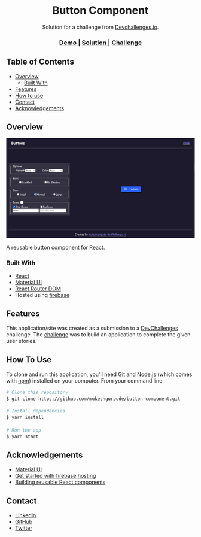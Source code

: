 <h1 align="center">Button Component</h1>

<div align="center">
   Solution for a challenge from  <a href="http://devchallenges.io" target="_blank">Devchallenges.io</a>.
</div>

<div align="center">
  <h3>
    <a href="https://button-component-7ca11.web.app/"> Demo </a>
    <span> | </span>
    <a href="https://github.com/mukeshgurpude/button-component"> Solution </a>
    <span> | </span>
    <a href="https://devchallenges.io/challenges/ohgVTyJCbm5OZyTB2gNY"> Challenge </a>
  </h3>
</div>

<!-- TABLE OF CONTENTS -->

## Table of Contents

- [Overview](#overview)
  - [Built With](#built-with)
- [Features](#features)
- [How to use](#how-to-use)
- [Contact](#contact)
- [Acknowledgements](#acknowledgements)

<!-- OVERVIEW -->

## Overview

![screenshot](assets/customPage.png)

A reusable button component for React.


### Built With

- [React](https://reactjs.org/)
- [Material UI](https://material-ui.com)
- [React Router DOM](https://reactrouter.com/web)
- Hosted using [firebase](https://firebase.google.com/docs/hosting/quickstart)

## Features

This application/site was created as a submission to a [DevChallenges](https://devchallenges.io/challenges) challenge. The [challenge](https://devchallenges.io/challenges/ohgVTyJCbm5OZyTB2gNY) was to build an application to complete the given user stories.

## How To Use

To clone and run this application, you'll need [Git](https://git-scm.com) and [Node.js](https://nodejs.org/en/download/) (which comes with [npm](http://npmjs.com)) installed on your computer. From your command line:

```bash
# Clone this repository
$ git clone https://github.com/mukeshgurpude/button-component.git

# Install dependencies
$ yarn install

# Run the app
$ yarn start
```

## Acknowledgements

- [Material UI](https://material-ui.com)
- [Get started with firebase hosting](https://firebase.google.com/docs/hosting/quickstart)
- [Building reusable React components](https://blog.logrocket.com/building-reusable-ui-components-with-react-hooks/)


## Contact

- [LinkedIn](https://linkedin.com/in/mukeshgurpude)
- [GitHub](https://github.com/mukeshgurpude)
- [Twitter](https://twitter.com/mukeshgurpude)
